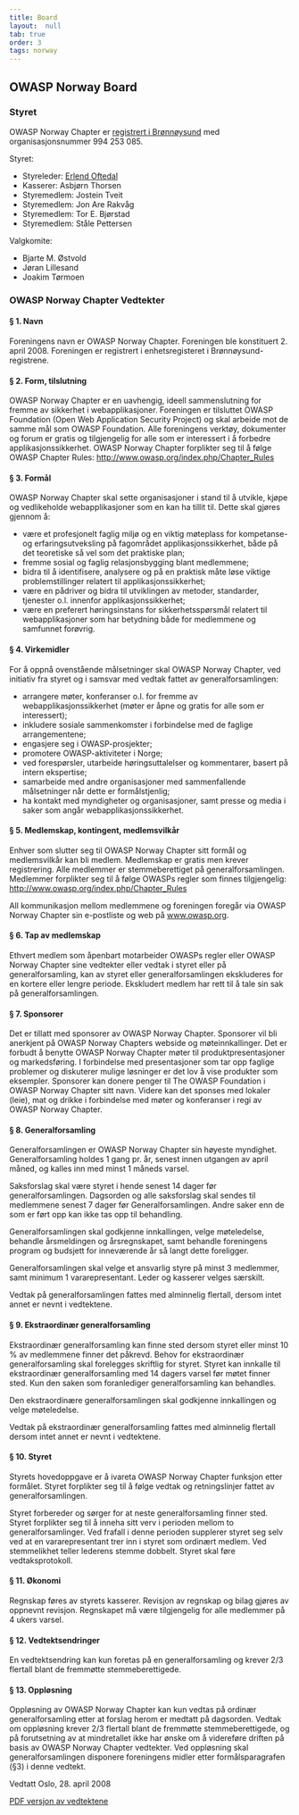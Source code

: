 ```yaml
---
title: Board
layout:  null
tab: true
order: 3
tags: norway
---
```


## OWASP Norway Board

### Styret

OWASP Norway Chapter er [registrert i Brønnøysund](http://w2.brreg.no/enhet/sok/detalj.jsp?orgnr=994253085) med organisasjonsnummer 994 253 085.

Styret:
* Styreleder:  [Erlend Oftedal](mailto://erlend.oftedal@owasp.org)
* Kasserer:    Asbjørn Thorsen
* Styremedlem: Jostein Tveit
* Styremedlem: Jon Are Rakvåg
* Styremedlem: Tor E. Bjørstad
* Styremedlem: Ståle Pettersen
 
Valgkomite:
* Bjarte M. Østvold
* Jøran Lillesand
* Joakim Tørmoen

### OWASP Norway Chapter Vedtekter

#### § 1. Navn
Foreningens navn er OWASP Norway Chapter. Foreningen ble konstituert 2. april 2008. Foreningen er registrert i enhetsregisteret i Brønnøysund-registrene.

#### § 2. Form, tilslutning
OWASP Norway Chapter er en uavhengig, ideell sammenslutning for fremme av sikkerhet i webapplikasjoner. Foreningen er tilsluttet OWASP Foundation (Open Web Application Security Project) og skal arbeide mot de samme mål som OWASP Foundation. Alle foreningens verktøy, dokumenter og forum er gratis og tilgjengelig for alle som er interessert i å forbedre applikasjonssikkerhet. OWASP Norway Chapter forplikter seg til å følge OWASP Chapter Rules: http://www.owasp.org/index.php/Chapter_Rules

#### § 3. Formål
OWASP Norway Chapter skal sette organisasjoner i stand til å utvikle, kjøpe og vedlikeholde webapplikasjoner som en kan ha tillit til. Dette skal gjøres gjennom å: 
* være et profesjonelt faglig miljø og en viktig møteplass for kompetanse- og erfaringsutveksling på fagområdet applikasjonssikkerhet, både på det teoretiske så vel som det praktiske plan;
* fremme sosial og faglig relasjonsbygging blant medlemmene;
* bidra til å identifisere, analysere og på en praktisk måte løse viktige problemstillinger relatert til applikasjonssikkerhet;
* være en pådriver og bidra til utviklingen av metoder, standarder, tjenester o.l. innenfor applikasjonssikkerhet;
* være en preferert høringsinstans for sikkerhetsspørsmål relatert til webapplikasjoner som har betydning både for medlemmene og samfunnet forøvrig.

#### § 4. Virkemidler
For å oppnå ovenstående målsetninger skal OWASP Norway Chapter, ved initiativ fra styret og i samsvar med vedtak fattet av generalforsamlingen:
* arrangere møter, konferanser o.l. for fremme av webapplikasjonssikkerhet (møter er åpne og gratis for alle som er interessert);
* inkludere sosiale sammenkomster i forbindelse med de faglige arrangementene;
* engasjere seg i OWASP-prosjekter;
* promotere OWASP-aktiviteter i Norge;
* ved forespørsler, utarbeide høringsuttalelser og kommentarer, basert på intern ekspertise;
* samarbeide med andre organisasjoner med sammenfallende målsetninger når dette er formålstjenlig;
* ha kontakt med myndigheter og organisasjoner, samt presse og media i saker som angår webapplikasjonssikkerhet.

#### § 5. Medlemskap, kontingent, medlemsvilkår
Enhver som slutter seg til OWASP Norway Chapter sitt formål og medlemsvilkår kan bli medlem. Medlemskap er gratis men krever registrering. Alle medlemmer er stemmeberettiget på generalforsamlingen. Medlemmer forplikter seg til å følge OWASPs regler som finnes tilgjengelig: http://www.owasp.org/index.php/Chapter_Rules

All kommunikasjon mellom medlemmene og foreningen foregår via OWASP Norway Chapter sin e-postliste og web på www.owasp.org.

#### § 6. Tap av medlemskap
Ethvert medlem som åpenbart motarbeider OWASPs regler eller OWASP Norway Chapter sine vedtekter eller vedtak i styret eller på generalforsamling, kan av styret eller generalforsamlingen ekskluderes for en kortere eller lengre periode. Ekskludert medlem har rett til å tale sin sak på generalforsamlingen.

#### § 7. Sponsorer
Det er tillatt med sponsorer av OWASP Norway Chapter. Sponsorer vil bli anerkjent på OWASP Norway Chapters webside og møteinnkallinger. Det er forbudt å benytte OWASP Norway Chapter møter til produktpresentasjoner og markedsføring. I forbindelse med presentasjoner som tar opp faglige problemer og diskuterer mulige løsninger er det lov å vise produkter som eksempler. Sponsorer kan donere penger til The OWASP Foundation i OWASP Norway Chapter sitt navn. Videre kan det sponses med lokaler (leie), mat og drikke i forbindelse med møter og konferanser i regi av OWASP Norway Chapter.

#### § 8. Generalforsamling
Generalforsamlingen er OWASP Norway Chapter sin høyeste myndighet. Generalforsamling holdes 1 gang pr. år, senest innen utgangen av april måned, og kalles inn med minst 1 måneds varsel. 

Saksforslag skal være styret i hende senest 14 dager før generalforsamlingen. Dagsorden og alle saksforslag skal sendes til medlemmene senest 7 dager før Generalforsamlingen. Andre saker enn de som er ført opp kan ikke tas opp til behandling. 

Generalforsamlingen skal godkjenne innkallingen, velge møteledelse, behandle årsmeldingen og årsregnskapet, samt behandle foreningens program og budsjett for inneværende år så langt dette foreligger. 

Generalforsamlingen skal velge et ansvarlig styre på minst 3 medlemmer, samt minimum 1 vararepresentant. Leder og kasserer velges særskilt.

Vedtak på generalforsamlingen fattes med alminnelig flertall, dersom intet annet er nevnt i vedtektene. 

#### § 9. Ekstraordinær generalforsamling
Ekstraordinær generalforsamling kan finne sted dersom styret eller minst 10 % av medlemmene finner det påkrevd. Behov for ekstraordinær generalforsamling skal forelegges skriftlig for styret. Styret kan innkalle til ekstraordinær generalforsamling med 14 dagers varsel før møtet finner sted. Kun den saken som foranlediger generalforsamling kan behandles.

Den ekstraordinære generalforsamlingen skal godkjenne innkallingen og velge møteledelse.

Vedtak på ekstraordinær generalforsamling fattes med alminnelig flertall dersom intet annet er nevnt i vedtektene. 

#### § 10. Styret
Styrets hovedoppgave er å ivareta OWASP Norway Chapter funksjon etter formålet. Styret forplikter seg til å følge vedtak og retningslinjer fattet av generalforsamlingen.

Styret forbereder og sørger for at neste generalforsamling finner sted. Styret forplikter seg til å inneha sitt verv i perioden mellom to generalforsamlinger. Ved frafall i denne perioden supplerer styret seg selv ved at en vararepresentant trer inn i styret som ordinært medlem. Ved stemmelikhet teller lederens stemme dobbelt. Styret skal føre vedtaksprotokoll. 

#### § 11. Økonomi
Regnskap føres av styrets kasserer. Revisjon av regnskap og bilag gjøres av oppnevnt revisjon. Regnskapet må være tilgjengelig for alle medlemmer på 4 ukers varsel. 

#### § 12. Vedtektsendringer
En vedtektsendring kan kun foretas på en generalforsamling og krever 2/3 flertall blant de fremmøtte stemmeberettigede.

#### § 13. Oppløsning
Oppløsning av OWASP Norway Chapter kan kun vedtas på ordinær generalforsamling etter at forslag herom er medtatt på dagsorden. Vedtak om oppløsning krever 2/3 flertall blant de fremmøtte stemmeberettigede, og på forutsetning av at mindretallet ikke har ønske om å videreføre driften på basis av OWASP Norway Chapter vedtekter. Ved oppløsning skal generalforsamlingen disponere foreningens midler etter formålsparagrafen (§3) i denne vedtekt. 

Vedtatt Oslo, 28. april 2008

[PDF versjon av vedtektene](assets/files/20080428_Norway_chapter_vedtekter.pdf)
